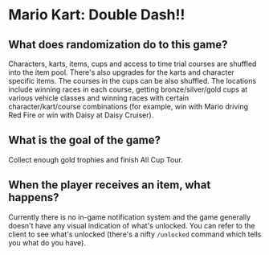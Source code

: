 # Mario Kart: Double Dash!!

## What does randomization do to this game?

Characters, karts, items, cups and access to time trial courses are shuffled into the item pool. There's also upgrades for the karts and character specific items. The courses in the cups can be also shuffled. The locations include winning races in each course, getting bronze/silver/gold cups at various vehicle classes and winning races with certain character/kart/course combinations (for example, win with Mario driving Red Fire or win with Daisy at Daisy Cruiser).

## What is the goal of the game?

Collect enough gold trophies and finish All Cup Tour.

## When the player receives an item, what happens?

Currently there is no in-game notification system and the game generally doesn't have any visual indication of what's unlocked. You can refer to the client to see what's unlocked (there's a nifty `/unlocked` command which tells you what do you have).
